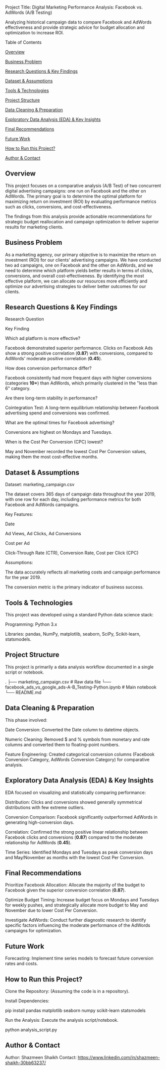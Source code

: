 Project Title: Digital Marketing Performance Analysis: Facebook vs. AdWords (A/B Testing)

Analyzing historical campaign data to compare Facebook and AdWords effectiveness and provide strategic advice for budget allocation and optimization to increase ROI.

Table of Contents

<a href="#overview">Overview</a>

<a href="#business-problem">Business Problem</a>

<a href="#research-questions-key-findings">Research Questions & Key Findings</a>

<a href="#dataset-assumptions">Dataset & Assumptions</a>

<a href="#tools-technologies">Tools & Technologies</a>

<a href="#project-structure">Project Structure</a>

<a href="#data-cleaning-preparation">Data Cleaning & Preparation</a>

<a href="#exploratory-data-analysis-eda">Exploratory Data Analysis (EDA) & Key Insights</a>

<a href="#final-recommendations">Final Recommendations</a>

<a href="#future-work">Future Work</a>

<a href="#how-to-run-this-project">How to Run this Project?</a>

<a href="#author-contact">Author & Contact</a>

<h2 id="overview">Overview</h2>

This project focuses on a comparative analysis (A/B Test) of two concurrent digital advertising campaigns: one run on Facebook and the other on AdWords. The primary goal is to determine the optimal platform for maximizing return on investment (ROI) by evaluating performance metrics such as clicks, conversions, and cost-effectiveness.

The findings from this analysis provide actionable recommendations for strategic budget reallocation and campaign optimization to deliver superior results for marketing clients.

<h2 id="business-problem">Business Problem</h2>

As a marketing agency, our primary objective is to maximize the return on investment (ROI) for our clients' advertising campaigns. We have conducted two ad campaigns, one on Facebook and the other on AdWords, and we need to determine which platform yields better results in terms of clicks, conversions, and overall cost-effectiveness. By identifying the most effective platform, we can allocate our resources more efficiently and optimize our advertising strategies to deliver better outcomes for our clients.

<h2 id="research-questions-key-findings">Research Questions & Key Findings</h2>

Research Question

Key Finding

Which ad platform is more effective?

Facebook demonstrated superior performance. Clicks on Facebook Ads show a strong positive correlation ($\mathbf{0.87}$) with conversions, compared to AdWords' moderate positive correlation ($\mathbf{0.45}$).

How does conversion performance differ?

Facebook consistently had more frequent days with higher conversions (categories $\mathbf{10+}$) than AdWords, which primarily clustered in the "less than 6" category.

Are there long-term stability in performance?

Cointegration Test: A long-term equilibrium relationship between Facebook advertising spend and conversions was confirmed.

What are the optimal times for Facebook advertising?

Conversions are highest on Mondays and Tuesdays.

When is the Cost Per Conversion (CPC) lowest?

May and November recorded the lowest Cost Per Conversion values, making them the most cost-effective months.

<h2 id="dataset-assumptions">Dataset & Assumptions</h2>

Dataset: marketing_campaign.csv

The dataset covers 365 days of campaign data throughout the year 2019, with one row for each day, including performance metrics for both Facebook and AdWords campaigns.

Key Features:

Date

Ad Views, Ad Clicks, Ad Conversions

Cost per Ad

Click-Through Rate (CTR), Conversion Rate, Cost per Click (CPC)

Assumptions:

The data accurately reflects all marketing costs and campaign performance for the year 2019.

The conversion metric is the primary indicator of business success.

<h2 id="tools-technologies">Tools & Technologies</h2>

This project was developed using a standard Python data science stack:

Programming: Python 3.x

Libraries: pandas, NumPy, matplotlib, seaborn, SciPy, Scikit-learn, statsmodels.

<h2 id="project-structure">Project Structure</h2>

This project is primarily a data analysis workflow documented in a single script or notebook.

.
├── marketing_campaign.csv  # Raw data file
└── facebook_ads_vs_google_ads-A-B_Testing-Python.ipynb    # Main notebook
└── README.md


<h2 id="data-cleaning-preparation">Data Cleaning & Preparation</h2>

This phase involved:

Date Conversion: Converted the Date column to datetime objects.

Numeric Cleaning: Removed $ and % symbols from monetary and rate columns and converted them to floating-point numbers.

Feature Engineering: Created categorical conversion columns (Facebook Conversion Category, AdWords Conversion Category) for comparative analysis.

<h2 id="exploratory-data-analysis-eda">Exploratory Data Analysis (EDA) & Key Insights</h2>

EDA focused on visualizing and statistically comparing performance:

Distribution: Clicks and conversions showed generally symmetrical distributions with few extreme outliers.

Conversion Comparison: Facebook significantly outperformed AdWords in generating high-conversion days.

Correlation: Confirmed the strong positive linear relationship between Facebook clicks and conversions ($\mathbf{0.87}$) compared to the moderate relationship for AdWords ($\mathbf{0.45}$).

Time Series: Identified Mondays and Tuesdays as peak conversion days and May/November as months with the lowest Cost Per Conversion.

<h2 id="final-recommendations">Final Recommendations</h2>

Prioritize Facebook Allocation: Allocate the majority of the budget to Facebook given the superior conversion correlation ($\mathbf{0.87}$).

Optimize Budget Timing: Increase budget focus on Mondays and Tuesdays for weekly pushes, and strategically allocate more budget to May and November due to lower Cost Per Conversion.

Investigate AdWords: Conduct further diagnostic research to identify specific factors influencing the moderate performance of the AdWords campaigns for optimization.

<h2 id="future-work">Future Work</h2>

Forecasting: Implement time series models to forecast future conversion rates and costs.

<h2 id="how-to-run-this-project">How to Run this Project?</h2>

Clone the Repository: (Assuming the code is in a repository).

Install Dependencies:

pip install pandas matplotlib seaborn numpy scikit-learn statsmodels


Run the Analysis: Execute the analysis script/notebook.

python analysis_script.py


<h2 id="author-contact">Author & Contact</h2>

Author: Shazmeen Shaikh
Contact: https://www.linkedin.com/in/shazmeen-shaikh-30bb63237/